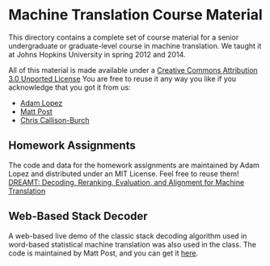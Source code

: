 Machine Translation Course Material
===================================

This directory contains a complete set of course material for a senior 
undergraduate or graduate-level course in machine translation. We taught it
at Johns Hopkins University in spring 2012 and 2014. 

All of this material is made available under a 
[Creative Commons Attribution 3.0 Unported License](http://creativecommons.org/licenses/by/3.0/)
You are free to reuse it any way you like if you acknowledge that you got it from us: 
* [Adam Lopez](http://www.cs.jhu.edu/~alopez)
* [Matt Post](http://www.cs.jhu.edu/~post)
* [Chris Callison-Burch](http://www.cis.upenn.edu/~ccb)

Homework Assignments
--------------------

The code and data for the homework assignments are maintained by Adam Lopez
and distributed under an MIT License. Feel free to reuse them! 
[DREAMT: Decoding, Reranking, Evaluation, and Alignment for Machine Translation
](https://github.com/alopez/dreamt)

Web-Based Stack Decoder
-----------------------

A web-based live demo of the classic stack decoding algorithm used in word-based
statistical machine translation was also used in the class. The code is maintained
by Matt Post, and you can get it [here](https://github.com/mjpost/word-decoder/).


